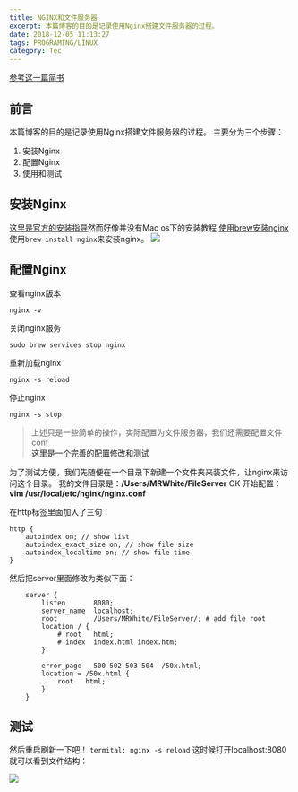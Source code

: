 ```yaml
---
title: NGINX和文件服务器
excerpt: 本篇博客的目的是记录使用Nginx搭建文件服务器的过程。
date: 2018-12-05 11:13:27
tags: PROGRAMING/LINUX
category: Tec
---
```



[参考这一篇简书](https://www.jianshu.com/p/95602720e7c8)
## 前言
本篇博客的目的是记录使用Nginx搭建文件服务器的过程。
主要分为三个步骤：
1. 安装Nginx
2. 配置Nginx
3. 使用和测试
	
## 安装Nginx
[这里是官方的安装指导](https://www.nginx.com/resources/wiki/start/topics/tutorials/install/)然而好像并没有Mac os下的安装教程
[使用brew安装nginx](https://www.jianshu.com/p/6c7cb820a020)
使用`brew install nginx`来安装nginx。
![](/images/Nginx与文件服务器1.png)
## 配置Nginx
查看nginx版本

```
nginx -v
```

关闭nginx服务

```
sudo brew services stop nginx
```

重新加载nginx

```
nginx -s reload
```

停止nginx

 ```
 nginx -s stop
 ```
 

> 上述只是一些简单的操作，实际配置为文件服务器，我们还需要配置文件conf  
> [这里是一个完善的配置修改和测试](http://www.cnblogs.com/toSeek/p/6183250.html)  

为了测试方便，我们先随便在一个目录下新建一个文件夹来装文件，让nginx来访问这个目录。
我的文件目录是：**/Users/MRWhite/FileServer**
OK 开始配置：
**vim /usr/local/etc/nginx/nginx.conf**

在http标签里面加入了三句：

```
http {
    autoindex on; // show list
    autoindex_exact_size on; // show file size
    autoindex_localtime on; // show file time
}
```

然后把server里面修改为类似下面：

```
    server {
        listen       8080;
        server_name  localhost;
        root	     /Users/MRWhite/FileServer/; # add file root
        location / {
            # root   html;
            # index  index.html index.htm;
        }

        error_page   500 502 503 504  /50x.html;
        location = /50x.html {
            root   html;
        }
    }
```

## 测试
然后重启刷新一下吧！
`termital: nginx -s reload`
这时候打开localhost:8080就可以看到文件结构：

![](/images/Nginx与文件服务器2.png)